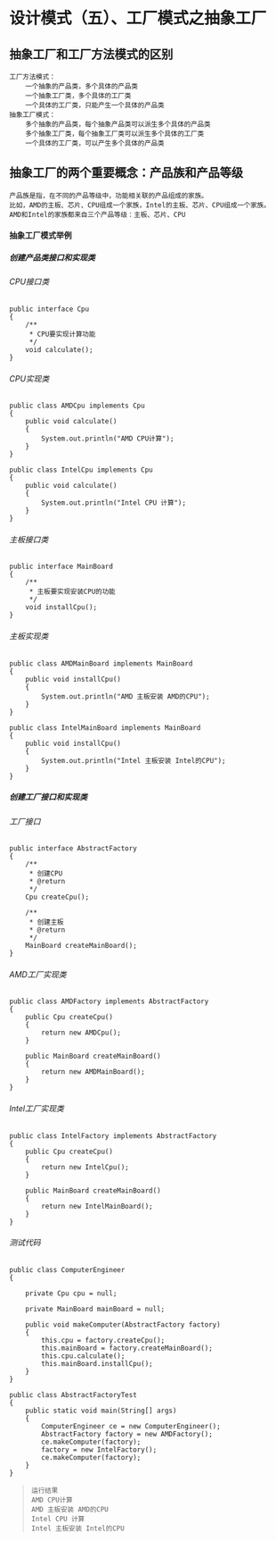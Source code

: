# 设计模式（五）、工厂模式之抽象工厂
## 抽象工厂和工厂方法模式的区别
	工厂方法模式：
		一个抽象的产品类，多个具体的产品类
		一个抽象工厂类，多个具体的工厂类
		一个具体的工厂类，只能产生一个具体的产品类
	抽象工厂模式：
		多个抽象的产品类，每个抽象产品类可以派生多个具体的产品类
		多个抽象工厂类，每个抽象工厂类可以派生多个具体的工厂类
		一个具体的工厂类，可以产生多个具体的产品类

## 抽象工厂的两个重要概念：产品族和产品等级
	产品族是指，在不同的产品等级中，功能相关联的产品组成的家族。
	比如，AMD的主板、芯片、CPU组成一个家族，Intel的主板、芯片、CPU组成一个家族。
	AMD和Intel的家族都来自三个产品等级：主板、芯片、CPU
	
#### 抽象工厂模式举例

##### 创建产品类接口和实现类
###### CPU接口类
```
public interface Cpu
{
    /**
     * CPU要实现计算功能
     */
    void calculate();
}
```
###### CPU实现类
```
public class AMDCpu implements Cpu
{
    public void calculate()
    {
        System.out.println("AMD CPU计算");
    }
}
```
```
public class IntelCpu implements Cpu
{
    public void calculate()
    {
        System.out.println("Intel CPU 计算");
    }
}
```
###### 主板接口类
```
public interface MainBoard
{
    /**
     * 主板要实现安装CPU的功能
     */
    void installCpu();
}
```
###### 主板实现类
```
public class AMDMainBoard implements MainBoard
{
    public void installCpu()
    {
        System.out.println("AMD 主板安装 AMD的CPU");
    }
}
```
```
public class IntelMainBoard implements MainBoard
{
    public void installCpu()
    {
        System.out.println("Intel 主板安装 Intel的CPU");
    }
}
```


##### 创建工厂接口和实现类
###### 工厂接口
```
public interface AbstractFactory
{
    /**
     * 创建CPU
     * @return
     */
    Cpu createCpu();

    /**
     * 创建主板
     * @return
     */
    MainBoard createMainBoard();
}
```
###### AMD工厂实现类
```
public class AMDFactory implements AbstractFactory
{
    public Cpu createCpu()
    {
        return new AMDCpu();
    }

    public MainBoard createMainBoard()
    {
        return new AMDMainBoard();
    }
}
```
###### Intel工厂实现类
```
public class IntelFactory implements AbstractFactory
{
    public Cpu createCpu()
    {
        return new IntelCpu();
    }

    public MainBoard createMainBoard()
    {
        return new IntelMainBoard();
    }
}
```

###### 测试代码
```
public class ComputerEngineer
{

    private Cpu cpu = null;

    private MainBoard mainBoard = null;

    public void makeComputer(AbstractFactory factory)
    {
        this.cpu = factory.createCpu();
        this.mainBoard = factory.createMainBoard();
        this.cpu.calculate();
        this.mainBoard.installCpu();
    }
}
```
```
public class AbstractFactoryTest
{
    public static void main(String[] args)
    {
        ComputerEngineer ce = new ComputerEngineer();
        AbstractFactory factory = new AMDFactory();
        ce.makeComputer(factory);
        factory = new IntelFactory();
        ce.makeComputer(factory);
    }
}
```

>     运行结果
>     AMD CPU计算
>     AMD 主板安装 AMD的CPU
>     Intel CPU 计算
>     Intel 主板安装 Intel的CPU